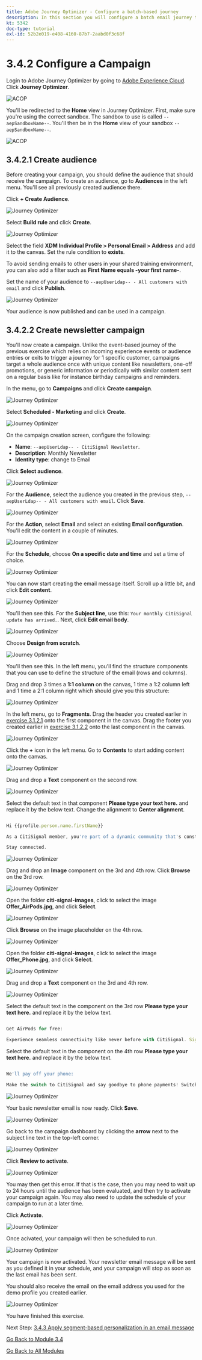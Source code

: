 ```yaml
---
title: Adobe Journey Optimizer - Configure a batch-based journey
description: In this section you will configure a batch email journey to send a newsletter
kt: 5342
doc-type: tutorial
exl-id: 52b2e019-e408-4160-87b7-2aabd0f3c68f
---
```

# 3.4.2 Configure a Campaign 

Login to Adobe Journey Optimizer by going to [Adobe Experience Cloud](https://experience.adobe.com). Click **Journey Optimizer**.

![ACOP](./../../../modules/ajo-b2c/module3.1/images/acophome.png)

You'll be redirected to the **Home**  view in Journey Optimizer. First, make sure you're using the correct sandbox. The sandbox to use is called `--aepSandboxName--`. You'll then be in the **Home** view of your sandbox `--aepSandboxName--`.

![ACOP](./../../../modules/ajo-b2c/module3.1/images/acoptriglp.png)


## 3.4.2.1 Create audience

Before creating your campaign, you should define the audience that should receive the campaign. To create an audience, go to **Audiences** in the left menu. You'll see all previously created audience there.

Click **+ Create Audience**.

![Journey Optimizer](./images/audcampaign1.png)

Select **Build rule** and click **Create**.

![Journey Optimizer](./images/audcampaign2.png)

Select the field **XDM Individual Profile > Personal Email > Address** and add it to the canvas. Set the rule condition to **exists**. 

To avoid sending emails to other users in your shared training environment, you can also add a filter such as **First Name equals -your first name-**.

Set the name of your audience to `--aepUserLdap-- - All customers with email` and click **Publish**.

![Journey Optimizer](./images/audcampaign3.png)

Your audience is now published and can be used in a campaign.

## 3.4.2.2 Create newsletter campaign

You'll now create a campaign. Unlike the event-based journey of the previous exercise which relies on incoming experience events or audience entries or exits to trigger a journey for 1 specific customer, campaigns target a whole audience once with unique content like newsletters, one-off promotions, or generic information or periodically with similar content sent on a regular basis like for instance birthday campaigns and reminders. 

In the menu, go to **Campaigns** and click **Create campaign**.

![Journey Optimizer](./images/oc43.png)

Select **Scheduled - Marketing** and click **Create**.

![Journey Optimizer](./images/campaign1.png)

On the campaign creation screen, configure the following:

- **Name**: `--aepUserLdap-- - CitiSignal Newsletter`.
- **Description**: Monthly Newsletter
- **Identity type**: change to Email

Click **Select audience**.

![Journey Optimizer](./images/campaign2.png)

For the **Audience**, select the audience you created in the previous step, `--aepUserLdap-- - All customers with email`. Click **Save**.

![Journey Optimizer](./images/campaign2a.png)

For the **Action**, select **Email** and select an existing **Email configuration**. You'll edit the content in a couple of minutes.

![Journey Optimizer](./images/campaign3.png)

For the **Schedule**, choose **On a specific date and time** and set a time of choice.

![Journey Optimizer](./images/campaign4.png)

You can now start creating the email message itself. Scroll up a little bit, and click **Edit content**.

![Journey Optimizer](./images/campaign5.png)

You'll then see this. For the **Subject line**, use this: `Your monthly CitiSignal update has arrived.`. Next, click **Edit email body**.

![Journey Optimizer](./images/campaign6.png)

Choose **Design from scratch**.

![Journey Optimizer](./images/campaign7.png)

You'll then see this. In the left menu, you'll find the structure components that you can use to define the structure of the email (rows and columns).

Drag and drop 3 times a **1:1 column** on the canvas, 1 time a 1:2 column left and 1 time a 2:1 column right which should give you this structure:

![Journey Optimizer](./images/campaign8.png)

In the left menu, go to **Fragments**. Drag the header you created earlier in [exercise 3.1.2.1](./../module3.1/ex2.md) onto the first component in the canvas. Drag the footer you created earlier in [exercise 3.1.2.2](./../module3.1/ex2.md) onto the last component in the canvas.

![Journey Optimizer](./images/campaign9.png)

Click the **+** icon in the left menu. Go to **Contents** to start adding content onto the canvas.

![Journey Optimizer](./images/campaign10.png)

Drag and drop a **Text** component on the second row. 

![Journey Optimizer](./images/campaign11.png)

Select the default text in that component **Please type your text here.** and replace it by the below text. Change the alignment to **Center alignment**.

```javascript

Hi {{profile.person.name.firstName}}

As a CitiSignal member, you're part of a dynamic community that's constantly evolving to meet your needs. We're committed to delivering innovative solutions that enhance your digital lifestyle and keep you ahead of the curve.

Stay connected.

```

![Journey Optimizer](./images/campaign12.png)

Drag and drop an **Image** component on the 3rd and 4th row. Click **Browse** on the 3rd row.

![Journey Optimizer](./images/campaign13.png)

Open the folder **citi-signal-images**, click to select the image **Offer_AirPods.jpg**, and click **Select**.

![Journey Optimizer](./images/campaign14.png)

Click **Browse** on the image placeholder on the 4th row.

![Journey Optimizer](./images/campaign15.png)

Open the folder **citi-signal-images**, click to select the image **Offer_Phone.jpg**, and click **Select**.

![Journey Optimizer](./images/campaign16.png)

Drag and drop a **Text** component on the 3rd and 4th row. 

![Journey Optimizer](./images/campaign17.png)

Select the default text in the component on the 3rd row **Please type your text here.** and replace it by the below text.

```javascript

Get AirPods for free:

Experience seamless connectivity like never before with CitiSignal. Sign up for select premium plans and receive a complimentary pair of Apple AirPods. Stay connected in style with our unbeatable offer.

```

Select the default text in the component on the 4th row **Please type your text here.** and replace it by the below text.

```javascript

We'll pay off your phone:

Make the switch to CitiSignal and say goodbye to phone payments! Switching to CitiSignal has never been more rewarding. Say farewell to hefty phone bills as we help pay off your phone, up to 800$!

```

![Journey Optimizer](./images/campaign18.png)

Your basic newsletter email is now ready. Click **Save**.

![Journey Optimizer](./images/ready.png)

Go back to the campaign dashboard by clicking the **arrow** next to the subject line text in the top-left corner.

![Journey Optimizer](./images/campaign19.png)

Click **Review to activate**.

![Journey Optimizer](./images/campaign20.png)

You may then get this error. If that is the case, then you may need to wait up to 24 hours until the audience has been evaluated, and then try to activate your campaign again. You may also need to update the schedule of your campaign to run at a later time.

Click **Activate**.

![Journey Optimizer](./images/campaign21.png)

Once acivated, your campaign will then be scheduled to run.

![Journey Optimizer](./images/campaign22.png)

Your campaign is now activated. Your newsletter email message will be sent as you defined it in your schedule, and your campaign will stop as soon as the last email has been sent.

You should also receive the email on the email address you used for the demo profile you created earlier.

![Journey Optimizer](./images/campaign23.png)

You have finished this exercise.

Next Step: [3.4.3 Apply segment-based personalization in an email message](./ex3.md)

[Go Back to Module 3.4](./journeyoptimizer.md)

[Go Back to All Modules](../../../overview.md)
